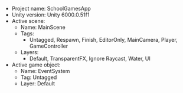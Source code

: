 <!-- UNITY CODE ASSIST INSTRUCTIONS START -->
- Project name: SchoolGamesApp
- Unity version: Unity 6000.0.51f1
- Active scene:
  - Name: MainScene
  - Tags:
    - Untagged, Respawn, Finish, EditorOnly, MainCamera, Player, GameController
  - Layers:
    - Default, TransparentFX, Ignore Raycast, Water, UI
- Active game object:
  - Name: EventSystem
  - Tag: Untagged
  - Layer: Default
<!-- UNITY CODE ASSIST INSTRUCTIONS END -->